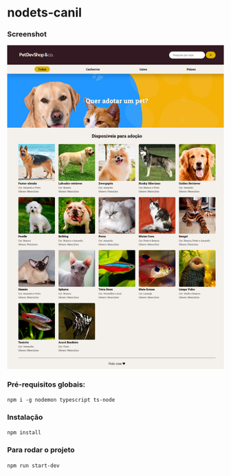 # nodets-canil

### Screenshot
![Screenshot](https://github.com/oviniciusfaria/nodets-canil/blob/main/public/images/screenPetDevShop.png)

### Pré-requisitos globais:
`npm i -g nodemon typescript ts-node`

### Instalação
`npm install`

### Para rodar o projeto
`npm run start-dev`
